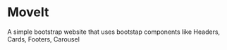# MoveIt
A simple bootstrap website that uses bootstap components like Headers, Cards, Footers, Carousel
